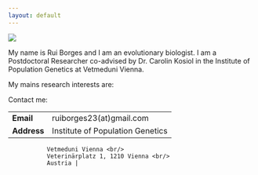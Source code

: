 ```yaml
---
layout: default
---
```


![](https://i1.rgstatic.net/ii/profile.image/591035822534666-1517925329445_Q512/Rui_Borges4.jpg)

My name is Rui Borges and I am an evolutionary biologist. I am a Postdoctoral Researcher co-advised by Dr. Carolin Kosiol in the Institute of Population Genetics at Vetmeduni Vienna. 

My mains research interests are:


Contact me:

| | |
|---|---|
|**Email** | ruiborges23(at)gmail.com|
|**Address** | Institute of Population Genetics<br/> 
               Vetmeduni Vienna <br/>
               Veterinärplatz 1, 1210 Vienna <br/>
               Austria |